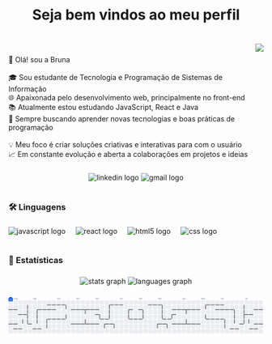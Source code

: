 <h1 align="center">Seja bem vindos ao meu perfil</h1>

###

<br clear="both">

<img align="right" height="145" src="https://media0.giphy.com/media/v1.Y2lkPTc5MGI3NjExYnhycHpjN2ZuYW90cGd4dG1weGUxMWs4eG9tMjR4bHY1b3pwZWxmaSZlcD12MV9pbnRlcm5hbF9naWZfYnlfaWQmY3Q9Zw/tpAydXAAJWMLtZfIvg/giphy.gif"  />

###

<p align="left">👋 Olá! sou a Bruna<br><br>🎓 Sou estudante de Tecnologia e Programação de Sistemas de Informação<br>🌐 Apaixonada pelo desenvolvimento web, principalmente no front-end<br>📚 Atualmente estou estudando JavaScript, React e Java<br>🚀 Sempre buscando aprender novas tecnologias e boas práticas de programação<br><br>💡 Meu foco é criar soluções criativas e interativas para com o usuário<br>📈 Em constante evolução e aberta a colaborações em projetos e ideias</p>

###

<div align="center">
  <img src="https://img.shields.io/static/v1?message=LinkedIn&logo=linkedin&label=&color=0077B5&logoColor=white&labelColor=&style=flat" height="32" alt="linkedin logo"  />
  <img src="https://img.shields.io/static/v1?message=Gmail&logo=gmail&label=&color=D14836&logoColor=white&labelColor=&style=flat" height="32" alt="gmail logo"  />
</div>

###

<h1 align="left"></h1>

###

<h3 align="left">🛠 Linguagens</h3>

###

<div align="left">
  <img src="https://cdn.jsdelivr.net/gh/devicons/devicon/icons/javascript/javascript-original.svg" height="40" alt="javascript logo"  />
  <img width="12" />
  <img src="https://cdn.jsdelivr.net/gh/devicons/devicon/icons/react/react-original.svg" height="40" alt="react logo"  />
  <img width="12" />
  <img src="https://cdn.jsdelivr.net/gh/devicons/devicon/icons/html5/html5-original.svg" height="40" alt="html5 logo"  />
  <img width="12" />
  <img src="https://cdn.jsdelivr.net/gh/devicons/devicon/icons/css3/css3-original.svg" height="40" alt="css logo"  />
</div>

###

<h1 align="left"></h1>

###

<h3 align="left">🤖 Estatísticas</h3>

###

<div align="center">
  <img src="https://github-readme-stats.vercel.app/api?username=BrunaMart&hide_title=false&hide_rank=false&show_icons=true&include_all_commits=true&count_private=true&disable_animations=false&theme=merko&locale=pt-br&hide_border=true&order=1" height="150" alt="stats graph"  />
  <img src="https://github-readme-stats.vercel.app/api/top-langs?username=BrunaMart&locale=pt-br&hide_title=false&layout=compact&card_width=320&langs_count=5&theme=merko&hide_border=true&order=2" height="150" alt="languages graph"  />
</div>

###

<picture>
  <source media="(prefers-color-scheme: dark)" srcset="https://raw.githubusercontent.com/BrunaMart/BrunaMart/output/pacman-contribution-graph-dark.svg">
  <source media="(prefers-color-scheme: light)" srcset="https://raw.githubusercontent.com/BrunaMart/BrunaMart/output/pacman-contribution-graph.svg">
  <img alt="pacman contribution graph" src="https://raw.githubusercontent.com/BrunaMart/BrunaMart/output/pacman-contribution-graph.svg">
</picture>

###
